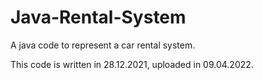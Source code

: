 # Java-Rental-System
A java code to represent a car rental system.

This code is written in 28.12.2021, uploaded in 09.04.2022.
